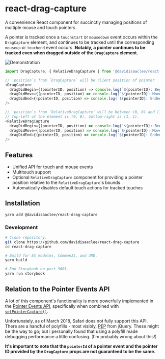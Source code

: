 # react-drag-capture
A convenience React component for succinctly managing positions of multiple mouse
and touch pointers.

A pointer is tracked once a `touchstart` or `mousedown` event occurs within the
`DragCapture` element, and continues to be tracked until the corresponding `mouseup`
or `touchend` event occurs. **Notably, a pointer continues to be tracked even when
dragged outside of the `DragCapture` element.**

![Demonstration](https://media.giphy.com/media/xFoIfk4ObNry0QaqUp/giphy.gif)


```javascript
import DragCapture, { RelativeDragCapture } from '@davidisaaclee/react-drag-capture';

// `position`s from `DragCapture` will be client position of pointer
<DragCapture
  dragDidBegin={(pointerID, position) => console.log(`${pointerID}: Began drag at (${position.x}, ${position.y})`)}
  dragDidMove={(pointerID, position) => console.log(`${pointerID}: Moved drag at (${position.x}, ${position.y})`)}
  dragDidEnd={(pointerID, position) => console.log(`${pointerID}: Ended drag at (${position.x}, ${position.y})`)}
/>

// `position`s from `RelativeDragCapture` will be between (0, 0) and (1, 1), relative to the `RelativeDragCapture` element.
// Top-left of the element is (0, 0), bottom-right is (1, 1).
<RelativeDragCapture
  dragDidBegin={(pointerID, position) => console.log(`${pointerID}: Began drag at (${position.x}, ${position.y})`)}
  dragDidMove={(pointerID, position) => console.log(`${pointerID}: Moved drag at (${position.x}, ${position.y})`)}
  dragDidEnd={(pointerID, position) => console.log(`${pointerID}: Ended drag at (${position.x}, ${position.y})`)}
/>
```

## Features
- Unified API for touch and mouse events
- Multitouch support
- Optional `RelativeDragCapture` component for providing a pointer position
relative to the `RelativeDragCapture`'s bounds
- Automatically disables default touch actions for tracked touches

## Installation
```bash
yarn add @davidisaaclee/react-drag-capture
```

### Development
```bash
# Clone repository.
git clone https://github.com/davidisaaclee/react-drag-capture
cd react-drag-capture

# Build for ES modules, CommonJS, and UMD.
yarn build

# Run Storybook on port 9001.
yarn run storybook
```

## Relation to the Pointer Events API
A lot of this component's functionality is more powerfully implemented in the
[Pointer Events API](https://developer.mozilla.org/en-US/docs/Web/API/Pointer_events),
specifically when combined with
[`setPointerCapture()`](https://developer.mozilla.org/en-US/docs/Web/API/Element/setPointerCapture).

Unfortunately, as of March 2018, Safari does not fully support this API. There are
a handful of polyfills - most visibly, [PEP](https://github.com/jquery/PEP) from jQuery.
These might be the way to go; but I personally found that using a polyfill made
debugging performance a little confusing. (I'm probably wrong about this!)

**It's important to note that the `pointerId` of a pointer event and the pointer ID
provided by the `DragCapture` props are not guaranteed to be the same.**

